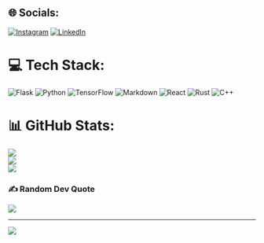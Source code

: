 
## 🌐 Socials:
[![Instagram](https://img.shields.io/badge/Instagram-%23E4405F.svg?logo=Instagram&logoColor=white)](https://instagram.com/vishakh_pro) 
[![LinkedIn](https://img.shields.io/badge/LinkedIn-%230077B5.svg?logo=linkedin&logoColor=white)](https://linkedin.com/in/vishakhPrakash) 

# 💻 Tech Stack:
![Flask](https://img.shields.io/badge/flask-%23000.svg?style=for-the-badge&logo=flask&logoColor=white) ![Python](https://img.shields.io/badge/python-3670A0?style=for-the-badge&logo=python&logoColor=ffdd54)  ![TensorFlow](https://img.shields.io/badge/TensorFlow-%23FF6F00.svg?style=for-the-badge&logo=TensorFlow&logoColor=white) ![Markdown](https://img.shields.io/badge/markdown-%23000000.svg?style=for-the-badge&logo=markdown&logoColor=white) ![React](https://img.shields.io/badge/react-%2320232a.svg?style=for-the-badge&logo=react&logoColor=%2361DAFB) ![Rust](https://img.shields.io/badge/rust-%23000000.svg?style=for-the-badge&logo=rust&logoColor=white) ![C++](https://img.shields.io/badge/c++-%2300599C.svg?style=for-the-badge&logo=c%2B%2B&logoColor=white)
# 📊 GitHub Stats:
![](https://github-readme-stats.vercel.app/api?username=Vishakh2012&theme=radical&hide_border=false&include_all_commits=false&count_private=false)<br/>
![](https://github-readme-streak-stats.herokuapp.com/?user=Vishakh2012&theme=radical&hide_border=false)<br/>
![](https://github-readme-stats.vercel.app/api/top-langs/?username=Vishakh2012&theme=radical&hide_border=false&include_all_commits=false&count_private=false&layout=compact)

### ✍️ Random Dev Quote
![](https://quotes-github-readme.vercel.app/api?type=horizontal&theme=radical)




---
[![](https://visitcount.itsvg.in/api?id=Vishakh2012&icon=0&color=1)](https://visitcount.itsvg.in)

<!-- Proudly created with GPRM ( https://gprm.itsvg.in ) -->


